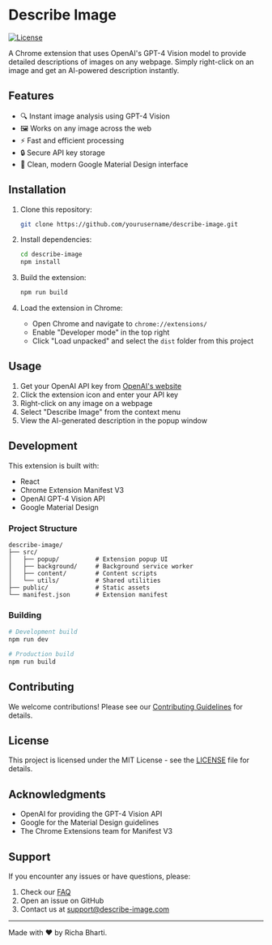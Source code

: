 # Describe Image

[![License](https://img.shields.io/badge/license-MIT-blue.svg)](LICENSE)

A Chrome extension that uses OpenAI's GPT-4 Vision model to provide detailed descriptions of images on any webpage. Simply right-click on an image and get an AI-powered description instantly.

## Features

- 🔍 Instant image analysis using GPT-4 Vision
- 🖼️ Works on any image across the web
- ⚡ Fast and efficient processing
- 🔒 Secure API key storage
- 🎨 Clean, modern Google Material Design interface

## Installation

1. Clone this repository:

   ```bash
   git clone https://github.com/yourusername/describe-image.git
   ```

2. Install dependencies:

   ```bash
   cd describe-image
   npm install
   ```

3. Build the extension:

   ```bash
   npm run build
   ```

4. Load the extension in Chrome:
   - Open Chrome and navigate to `chrome://extensions/`
   - Enable "Developer mode" in the top right
   - Click "Load unpacked" and select the `dist` folder from this project

## Usage

1. Get your OpenAI API key from [OpenAI's website](https://platform.openai.com/api-keys)
2. Click the extension icon and enter your API key
3. Right-click on any image on a webpage
4. Select "Describe Image" from the context menu
5. View the AI-generated description in the popup window

## Development

This extension is built with:

- React
- Chrome Extension Manifest V3
- OpenAI GPT-4 Vision API
- Google Material Design

### Project Structure

```
describe-image/
├── src/
│   ├── popup/          # Extension popup UI
│   ├── background/     # Background service worker
│   ├── content/        # Content scripts
│   └── utils/          # Shared utilities
├── public/             # Static assets
└── manifest.json       # Extension manifest
```

### Building

```bash
# Development build
npm run dev

# Production build
npm run build
```

## Contributing

We welcome contributions! Please see our [Contributing Guidelines](CONTRIBUTING.md) for details.

## License

This project is licensed under the MIT License - see the [LICENSE](LICENSE) file for details.

## Acknowledgments

- OpenAI for providing the GPT-4 Vision API
- Google for the Material Design guidelines
- The Chrome Extensions team for Manifest V3

## Support

If you encounter any issues or have questions, please:

1. Check our [FAQ](FAQ.md)
2. Open an issue on GitHub
3. Contact us at support@describe-image.com

---

Made with ❤️ by Richa Bharti.
